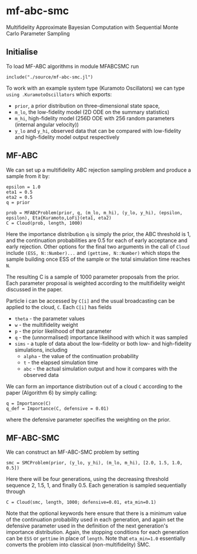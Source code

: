 # mf-abc-smc
Multifidelity Approximate Bayesian Computation with Sequential Monte Carlo Parameter Sampling

## Initialise

To load MF-ABC algorithms in module MFABCSMC run
```
include("./source/mf-abc-smc.jl")
```

To work with an example system type (Kuramoto Oscillators) we can type `using .KuramotoOscillators` which exports:
* `prior`, a prior distribution on three-dimensional state space, 
* `m_lo`, the low-fidelity model (2D ODE on the summary statistics)
* `m_hi`, high-fidelity model (256D ODE with 256 random parameters (internal angular velocity))
* `y_lo` and `y_hi`, observed data that can be compared with low-fidelity and high-fidelity model output respectively

## MF-ABC

We can set up a multifidelity ABC rejection sampling problem and produce a sample from it by:
```
epsilon = 1.0
eta1 = 0.5
eta2 = 0.5
q = prior

prob = MFABCProblem(prior, q, (m_lo, m_hi), (y_lo, y_hi), (epsilon, epsilon), Eta{Kuramoto,LoFi}(eta1, eta2)
C = Cloud(prob, length, 1000)
```
Here the importance distribution `q` is simply the prior, the ABC threshold is 1, and the continuation probabilities are 0.5 for each of early acceptance and early rejection.
Other options for the final two arguments in the call of `Cloud` include `(ESS, N::Number)...` and `(gettime, N::Number)` which stops the sample building once ESS of the sample or the total simulation time reaches `N`.

The resulting C is a sample of 1000 parameter proposals from the prior. Each parameter proposal is weighted according to the multifidelity weight discussed in the paper.

Particle i can be accessed by `C[i]` and the usual broadcasting can be applied to the cloud, `C`.
Each `C[i]` has fields
* `theta` - the parameter values
* `w` - the multifidelity weight
* `p` - the prior likelihood of that parameter
* `q` - the (unnormalised) importance likelihood with which it was sampled
* `sims` - a tuple of data about the low-fidelity or both low- and high-fidelity simulations, including
  * `alpha` - the value of the continuation probability
  * `t` - the elapsed simulation time
  * `abc` - the actual simulation output and how it compares with the observed data
  
We can form an importance distribution out of a cloud `C` according to the paper (Algorithm 6) by simply calling:
```
q = Importance(C)
q_def = Importance(C, defensive = 0.01)
```
where the defensive parameter specifies the weighting on the prior.

## MF-ABC-SMC

We can construct an MF-ABC-SMC problem by setting
```
smc = SMCProblem(prior, (y_lo, y_hi), (m_lo, m_hi), [2.0, 1.5, 1.0, 0.5])
```
Here there will be four generations, using the decreasing threshold sequence 2, 1.5, 1, and finally 0.5.
Each generation is sampled sequentially through
```
C = Cloud(smc, length, 1000; defensive=0.01, eta_min=0.1)
```
Note that the optional keywords here ensure that there is a minimum value of the continuation probability used in each generation, and again set the defensive parameter used in the definition of the next generation's importance distribution.
Again, the stopping conditions for each generation can be `ESS` or `gettime` in place of `length`.
Note that `eta_min=1.0` essentially converts the problem into classical (non-multifidelity) SMC.
